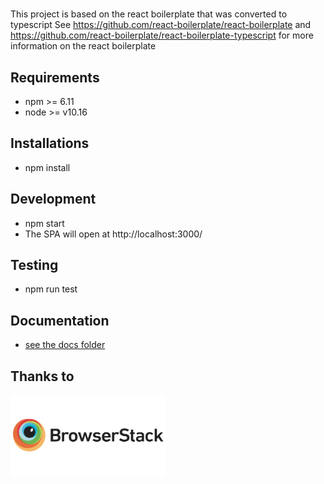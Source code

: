 # <Project name>

This project is based on the react boilerplate that was converted to typescript
See https://github.com/react-boilerplate/react-boilerplate and https://github.com/react-boilerplate/react-boilerplate-typescript for more information on the react boilerplate

## Requirements

- npm >= 6.11
- node >= v10.16

## Installations

- npm install

## Development

- npm start
- The SPA will open at http://localhost:3000/

## Testing

- npm run test

## Documentation

- [see the docs folder](docs)

## Thanks to

<a href="http://browserstack.com/"><img src="app/images/browserstack-logo-600x315.png" height="130" alt="BrowserStack Logo" /></a>
